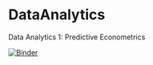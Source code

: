 # DataAnalytics
Data Analytics 1: Predictive Econometrics


[![Binder](https://mybinder.org/badge_logo.svg)](https://mybinder.org/v2/gh/AStrittmatter/DataAnalytics/master)
